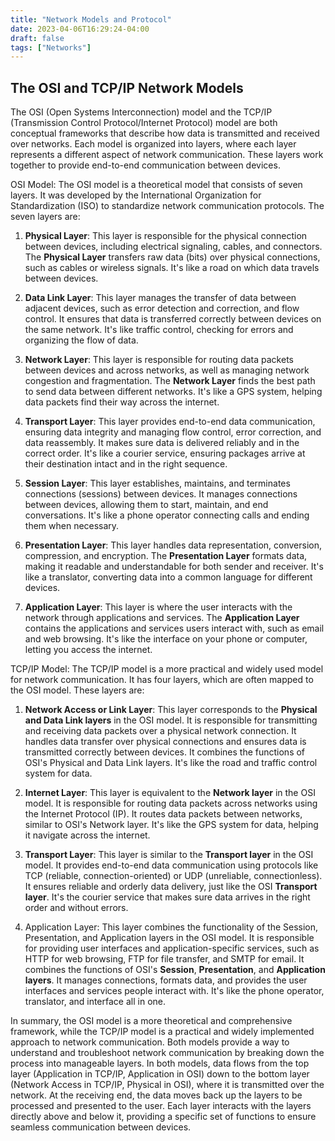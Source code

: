 ```yaml
---
title: "Network Models and Protocol"
date: 2023-04-06T16:29:24-04:00
draft: false
tags: ["Networks"]
---
```


## The OSI and TCP/IP Network Models

The OSI (Open Systems Interconnection) model and the TCP/IP (Transmission Control Protocol/Internet Protocol) model are both conceptual frameworks that describe how data is transmitted and received over networks. Each model is organized into layers, where each layer represents a different aspect of network communication. These layers work together to provide end-to-end communication between devices.

OSI Model: The OSI model is a theoretical model that consists of seven layers. It was developed by the International Organization for Standardization (ISO) to standardize network communication protocols. The seven layers are:

1.  **Physical Layer**: This layer is responsible for the physical connection between devices, including electrical signaling, cables, and connectors. The **Physical Layer** transfers raw data (bits) over physical connections, such as cables or wireless signals. It's like a road on which data travels between devices.
   
2.  **Data Link Layer**: This layer manages the transfer of data between adjacent devices, such as error detection and correction, and flow control. It ensures that data is transferred correctly between devices on the same network. It's like traffic control, checking for errors and organizing the flow of data.
   
3.  **Network Layer**: This layer is responsible for routing data packets between devices and across networks, as well as managing network congestion and fragmentation. The **Network Layer** finds the best path to send data between different networks. It's like a GPS system, helping data packets find their way across the internet.
   
4. **Transport Layer**: This layer provides end-to-end data communication, ensuring data integrity and managing flow control, error correction, and data reassembly. It makes sure data is delivered reliably and in the correct order. It's like a courier service, ensuring packages arrive at their destination intact and in the right sequence.
   
5. **Session Layer**: This layer establishes, maintains, and terminates connections (sessions) between devices. It manages connections between devices, allowing them to start, maintain, and end conversations. It's like a phone operator connecting calls and ending them when necessary.
   
6. **Presentation Layer**: This layer handles data representation, conversion, compression, and encryption. The **Presentation Layer** formats data, making it readable and understandable for both sender and receiver. It's like a translator, converting data into a common language for different devices.
   
7. **Application Layer**: This layer is where the user interacts with the network through applications and services. The **Application Layer** contains the applications and services users interact with, such as email and web browsing. It's like the interface on your phone or computer, letting you access the internet.

TCP/IP Model: The TCP/IP model is a more practical and widely used model for network communication. It has four layers, which are often mapped to the OSI model. These layers are:

1. **Network Access or Link Layer**: This layer corresponds to the **Physical and Data Link layers** in the OSI model. It is responsible for transmitting and receiving data packets over a physical network connection. It handles data transfer over physical connections and ensures data is transmitted correctly between devices. It combines the functions of OSI's Physical and Data Link layers. It's like the road and traffic control system for data.
   
2. **Internet Layer**: This layer is equivalent to the **Network layer** in the OSI model. It is responsible for routing data packets across networks using the Internet Protocol (IP). It routes data packets between networks, similar to OSI's Network layer. It's like the GPS system for data, helping it navigate across the internet.
   
3. **Transport Layer**: This layer is similar to the **Transport layer** in the OSI model. It provides end-to-end data communication using protocols like TCP (reliable, connection-oriented) or UDP (unreliable, connectionless). It ensures reliable and orderly data delivery, just like the OSI **Transport layer**. It's the courier service that makes sure data arrives in the right order and without errors.
   
4.  Application Layer: This layer combines the functionality of the Session, Presentation, and Application layers in the OSI model. It is responsible for providing user interfaces and application-specific services, such as HTTP for web browsing, FTP for file transfer, and SMTP for email. It combines the functions of OSI's **Session**, **Presentation**, and **Application layers**. It manages connections, formats data, and provides the user interfaces and services people interact with. It's like the phone operator, translator, and interface all in one.

In summary, the OSI model is a more theoretical and comprehensive framework, while the TCP/IP model is a practical and widely implemented approach to network communication. Both models provide a way to understand and troubleshoot network communication by breaking down the process into manageable layers. In both models, data flows from the top layer (Application in TCP/IP, Application in OSI) down to the bottom layer (Network Access in TCP/IP, Physical in OSI), where it is transmitted over the network. At the receiving end, the data moves back up the layers to be processed and presented to the user. Each layer interacts with the layers directly above and below it, providing a specific set of functions to ensure seamless communication between devices.